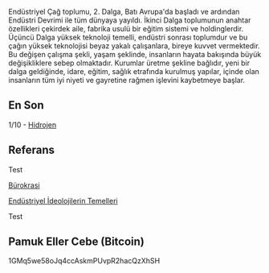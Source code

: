 

Endüstriyel Çağ toplumu, 2. Dalga, Batı Avrupa'da başladı ve ardından
Endüstri Devrimi ile tüm dünyaya yayıldı. İkinci Dalga toplumunun
anahtar özellikleri çekirdek aile, fabrika usulü bir eğitim sistemi ve
holdinglerdir. Üçüncü Dalga yüksek teknoloji temelli, endüstri sonrası
toplumdur ve bu çağın yüksek teknolojisi beyaz yakalı çalışanlara,
bireye kuvvet vermektedir. Bu değişen çalışma şekli, yaşam şeklinde,
insanların hayata bakışında büyük değişikliklere sebep
olmaktadır. Kurumlar üretme şekline bağlıdır, yeni bir dalga
geldiğinde, idare, eğitim, sağlık etrafında kurulmuş yapılar, içinde
olan insanların tüm iyi niyeti ve gayretine rağmen işlevini kaybetmeye
başlar.


## En Son

1/10 - [Hidrojen](/2018/10/hidrojen.md)

## Referans

Test

[Bürokrasi](/2009/04/burokrasi_22.md)

[Endüstriyel İdeolojilerin Temelleri](/2010/06/endustriyel-ideolojilerin-temelleri_2605.md)

Test

## Pamuk Eller Cebe (Bitcoin)

1GMq5we58oJq4ccAskmPUvpR2hacQzXhSH
